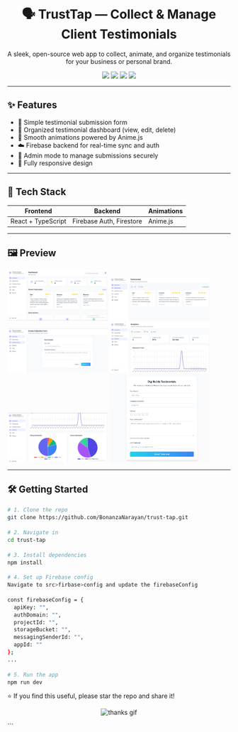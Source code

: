 <h1 align="center">🗣️ TrustTap — Collect & Manage Client Testimonials</h1>
<p align="center">
  A sleek, open-source web app to collect, animate, and organize testimonials for your business or personal brand.
</p>

<p align="center">
  <img src="https://img.shields.io/badge/React-%5E18.0-blue?style=flat&logo=react" />
  <img src="https://img.shields.io/badge/TypeScript-%5E5.0-blue?style=flat&logo=typescript" />
  <img src="https://img.shields.io/badge/Firebase-Backend-orange?style=flat&logo=firebase" />
  <img src="https://img.shields.io/badge/Anime.js-Animations-pink?style=flat&logo=javascript" />
</p>

---

## ✨ Features

- 📝 Simple testimonial submission form
- 📁 Organized testimonial dashboard (view, edit, delete)
- 🎨 Smooth animations powered by Anime.js
- ☁️ Firebase backend for real-time sync and auth
- 🔐 Admin mode to manage submissions securely
- 📱 Fully responsive design

---

## 🔧 Tech Stack

| Frontend           | Backend                  | Animations |
| ------------------ | ------------------------ | ---------- |
| React + TypeScript | Firebase Auth, Firestore | Anime.js   |

---

## 🖼️ Preview

<p float="left">
  <img src="./screenshots/t1.png" width="45%" />
  <img src="./screenshots/t2.png" width="45%" />
  <img src="./screenshots/t3.png" width="45%" />
  <img src="./screenshots/t4.png" width="45%" />
  <img src="./screenshots/t5.png" width="45%" />
  <img src="./screenshots/t6.png" width="45%" />
</p>

---

<!-- ## 🚀 Live Demo

🔗 [Launch App](https://your-live-demo-link.vercel.app/)
_(hosted on Vercel or Netlify)_ -->

<!-- --- -->

## 🛠️ Getting Started

```bash
# 1. Clone the repo
git clone https://github.com/BonanzaNarayan/trust-tap.git

# 2. Navigate in
cd trust-tap

# 3. Install dependencies
npm install

# 4. Set up Firebase config
Navigate to src>firbase>config and update the firebaseConfig

const firebaseConfig = {
  apiKey: "",
  authDomain: "",
  projectId: "",
  storageBucket: "",
  messagingSenderId: "",
  appId: ""
};
...

# 5. Run the app
npm run dev
```

⭐ If you find this useful, please star the repo and share it!

<p align="center"> <img src="https://media.giphy.com/media/xT9IgzoKnwFNmISR8I/giphy.gif" width="250" alt="thanks gif" /> </p> ```
